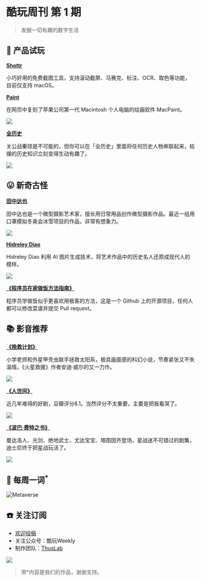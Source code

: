 # 酷玩周刊 第 1 期

>发掘一切有趣的数字生活

## 🚀 产品试玩

**[Shottr](https://shottr.cc/)**

小巧好用的免费截图工具，支持滚动截屏、马赛克、标注、OCR、取色等功能，目前仅支持 macOS。

**[Paint](https://paint.withdiagram.com/)**

在网页中复刻了苹果公司第一代 Macintosh 个人电脑的绘画软件 MacPaint。

![](asset/2022/img2022022201.jpg)

**[全历史](https://apps.apple.com/cn/app/%E5%85%A8%E5%8E%86%E5%8F%B2/id1387152606)**

关公战秦琼是不可能的，但你可以在「全历史」里面将任何历史人物串联起来，枯燥的历史知识立刻变得生动有趣了。

![](asset/2022/img2022022208.jpg)

## 😛 新奇古怪

**[田中达也](https://www.instagram.com/tanaka_tatsuya/)**

田中达也是一个微型摄影艺术家，擅长用日常用品创作微型摄影作品。最近一组用口罩模拟冬奥会冰雪项目的作品，非常有想象力。

![](asset/2022/img2022022206.jpg)

**[Hidreley Diao](https://www.instagram.com/hidreley/)**

Hidreley Diao 利用 AI 图片生成技术，将艺术作品中的历史名人还原成现代人的模样。

![](asset/2022/img2022022207.jpg)

**[《程序员在家做饭方法指南》](https://github.com/Anduin2017/HowToCook)**

程序员学做饭似乎更喜欢用极客的方法，这是一个 Github 上的开源项目，任何人都可以修改菜谱并提交 Pull request。

## 📚 影音推荐

**[《挽救计划》](https://github.com/Anduin2017/HowToCook)**

小学老师和外星甲壳虫联手拯救太阳系，极具画面感的科幻小说，节奏紧张又不失温情。《火星救援》作者安迪·威尔的又一力作。

![](asset/2022/img2022022202.jpg)

**[《人世间》](https://movie.douban.com/subject/35207856/)**

近几年难得的好剧，豆瓣评分8.1。当然评分不太重要，主要是把我看哭了。

![](asset/2022/img2022022205.jpg)

**[《波巴·费特之书》](https://movie.douban.com/subject/35291777/)**

曼达洛人、光剑、绝地武士、尤达宝宝、塔图因齐登场，星战迷不可错过的剧集，迪士尼终于把星战玩活了。

![](asset/2022/img2022022209.jpg)

## 📝 每周一词<sup>*</sup>

![Metaverse](asset/2022/img2022022204.jpg)

## ☎️ 关注订阅

- [欢迎投稿](https://wj.qq.com/s2/9741038/c74e/)
- 关注公众号：酷玩Weekly
- 制作团队：[ThusLab](https://thuscn.com/lab/)

![](asset/2022/img2022022203.jpg)

> 带*内容是我们的作品，谢谢支持。
